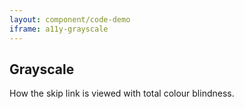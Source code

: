 ```yaml
---
layout: component/code-demo
iframe: a11y-grayscale
---
```

## Grayscale

How the skip link is viewed with total colour blindness.
